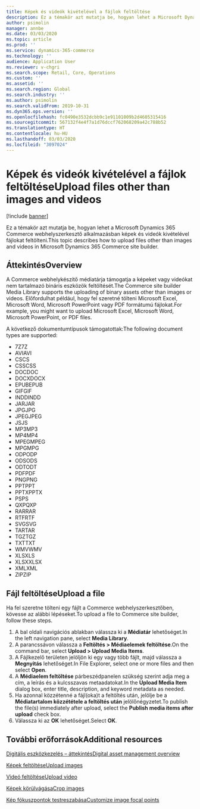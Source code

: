 ```yaml
---
title: Képek és videók kivételével a fájlok feltöltése
description: Ez a témakör azt mutatja be, hogyan lehet a Microsoft Dynamics 365 Commerce webhelyszerkesztő alkalmazásban képek és videók kivételével bináris fájlokat feltölteni.
author: psimolin
manager: annbe
ms.date: 03/03/2020
ms.topic: article
ms.prod: ''
ms.service: dynamics-365-commerce
ms.technology: ''
audience: Application User
ms.reviewer: v-chgri
ms.search.scope: Retail, Core, Operations
ms.custom: ''
ms.assetid: ''
ms.search.region: Global
ms.search.industry: ''
ms.author: psimolin
ms.search.validFrom: 2019-10-31
ms.dyn365.ops.version: ''
ms.openlocfilehash: fc0490e3532dcbb9c1e91101009b2d4605315416
ms.sourcegitcommit: 567132f4e4f7a1d76dccf762068209a42c788b52
ms.translationtype: HT
ms.contentlocale: hu-HU
ms.lasthandoff: 03/03/2020
ms.locfileid: "3097024"
---
```

# <a name="upload-files-other-than-images-and-videos"></a><span data-ttu-id="8803a-103">Képek és videók kivételével a fájlok feltöltése</span><span class="sxs-lookup"><span data-stu-id="8803a-103">Upload files other than images and videos</span></span>

[!include [banner](includes/banner.md)]

<span data-ttu-id="8803a-104">Ez a témakör azt mutatja be, hogyan lehet a Microsoft Dynamics 365 Commerce webhelyszerkesztő alkalmazásban képek és videók kivételével fájlokat feltölteni.</span><span class="sxs-lookup"><span data-stu-id="8803a-104">This topic describes how to upload files other than images and videos in Microsoft Dynamics 365 Commerce site builder.</span></span>

## <a name="overview"></a><span data-ttu-id="8803a-105">Áttekintés</span><span class="sxs-lookup"><span data-stu-id="8803a-105">Overview</span></span>

<span data-ttu-id="8803a-106">A Commerce webhelykészítő médiatárja támogatja a képeket vagy videókat nem tartalmazó bináris eszközök feltöltését.</span><span class="sxs-lookup"><span data-stu-id="8803a-106">The Commerce site builder Media Library supports the uploading of binary assets other than images or videos.</span></span> <span data-ttu-id="8803a-107">Előfordulhat például, hogy fel szeretné tölteni Microsoft Excel, Microsoft Word, Microsoft PowerPoint vagy PDF formátumú fájlokat.</span><span class="sxs-lookup"><span data-stu-id="8803a-107">For example, you might want to upload Microsoft Excel, Microsoft Word, Microsoft PowerPoint, or PDF files.</span></span>

<span data-ttu-id="8803a-108">A következő dokumentumtípusok támogatottak:</span><span class="sxs-lookup"><span data-stu-id="8803a-108">The following document types are supported:</span></span>
- <span data-ttu-id="8803a-109">7Z</span><span class="sxs-lookup"><span data-stu-id="8803a-109">7Z</span></span>
- <span data-ttu-id="8803a-110">AVI</span><span class="sxs-lookup"><span data-stu-id="8803a-110">AVI</span></span>
- <span data-ttu-id="8803a-111">CS</span><span class="sxs-lookup"><span data-stu-id="8803a-111">CS</span></span>
- <span data-ttu-id="8803a-112">CSS</span><span class="sxs-lookup"><span data-stu-id="8803a-112">CSS</span></span>
- <span data-ttu-id="8803a-113">DOC</span><span class="sxs-lookup"><span data-stu-id="8803a-113">DOC</span></span>
- <span data-ttu-id="8803a-114">DOCX</span><span class="sxs-lookup"><span data-stu-id="8803a-114">DOCX</span></span>
- <span data-ttu-id="8803a-115">EPUB</span><span class="sxs-lookup"><span data-stu-id="8803a-115">EPUB</span></span>
- <span data-ttu-id="8803a-116">GIF</span><span class="sxs-lookup"><span data-stu-id="8803a-116">GIF</span></span>
- <span data-ttu-id="8803a-117">INDD</span><span class="sxs-lookup"><span data-stu-id="8803a-117">INDD</span></span>
- <span data-ttu-id="8803a-118">JAR</span><span class="sxs-lookup"><span data-stu-id="8803a-118">JAR</span></span>
- <span data-ttu-id="8803a-119">JPG</span><span class="sxs-lookup"><span data-stu-id="8803a-119">JPG</span></span>
- <span data-ttu-id="8803a-120">JPEG</span><span class="sxs-lookup"><span data-stu-id="8803a-120">JPEG</span></span>
- <span data-ttu-id="8803a-121">JS</span><span class="sxs-lookup"><span data-stu-id="8803a-121">JS</span></span>
- <span data-ttu-id="8803a-122">MP3</span><span class="sxs-lookup"><span data-stu-id="8803a-122">MP3</span></span>
- <span data-ttu-id="8803a-123">MP4</span><span class="sxs-lookup"><span data-stu-id="8803a-123">MP4</span></span>
- <span data-ttu-id="8803a-124">MPEG</span><span class="sxs-lookup"><span data-stu-id="8803a-124">MPEG</span></span>
- <span data-ttu-id="8803a-125">MPG</span><span class="sxs-lookup"><span data-stu-id="8803a-125">MPG</span></span>
- <span data-ttu-id="8803a-126">ODP</span><span class="sxs-lookup"><span data-stu-id="8803a-126">ODP</span></span>
- <span data-ttu-id="8803a-127">ODS</span><span class="sxs-lookup"><span data-stu-id="8803a-127">ODS</span></span>
- <span data-ttu-id="8803a-128">ODT</span><span class="sxs-lookup"><span data-stu-id="8803a-128">ODT</span></span>
- <span data-ttu-id="8803a-129">PDF</span><span class="sxs-lookup"><span data-stu-id="8803a-129">PDF</span></span>
- <span data-ttu-id="8803a-130">PNG</span><span class="sxs-lookup"><span data-stu-id="8803a-130">PNG</span></span>
- <span data-ttu-id="8803a-131">PPT</span><span class="sxs-lookup"><span data-stu-id="8803a-131">PPT</span></span>
- <span data-ttu-id="8803a-132">PPTX</span><span class="sxs-lookup"><span data-stu-id="8803a-132">PPTX</span></span>
- <span data-ttu-id="8803a-133">PS</span><span class="sxs-lookup"><span data-stu-id="8803a-133">PS</span></span>
- <span data-ttu-id="8803a-134">QXP</span><span class="sxs-lookup"><span data-stu-id="8803a-134">QXP</span></span>
- <span data-ttu-id="8803a-135">RAR</span><span class="sxs-lookup"><span data-stu-id="8803a-135">RAR</span></span>
- <span data-ttu-id="8803a-136">RTF</span><span class="sxs-lookup"><span data-stu-id="8803a-136">RTF</span></span>
- <span data-ttu-id="8803a-137">SVG</span><span class="sxs-lookup"><span data-stu-id="8803a-137">SVG</span></span>
- <span data-ttu-id="8803a-138">TAR</span><span class="sxs-lookup"><span data-stu-id="8803a-138">TAR</span></span>
- <span data-ttu-id="8803a-139">TGZ</span><span class="sxs-lookup"><span data-stu-id="8803a-139">TGZ</span></span>
- <span data-ttu-id="8803a-140">TXT</span><span class="sxs-lookup"><span data-stu-id="8803a-140">TXT</span></span>
- <span data-ttu-id="8803a-141">WMV</span><span class="sxs-lookup"><span data-stu-id="8803a-141">WMV</span></span>
- <span data-ttu-id="8803a-142">XLS</span><span class="sxs-lookup"><span data-stu-id="8803a-142">XLS</span></span>
- <span data-ttu-id="8803a-143">XLSX</span><span class="sxs-lookup"><span data-stu-id="8803a-143">XLSX</span></span>
- <span data-ttu-id="8803a-144">XML</span><span class="sxs-lookup"><span data-stu-id="8803a-144">XML</span></span>
- <span data-ttu-id="8803a-145">ZIP</span><span class="sxs-lookup"><span data-stu-id="8803a-145">ZIP</span></span>

## <a name="upload-a-file"></a><span data-ttu-id="8803a-146">Fájl feltöltése</span><span class="sxs-lookup"><span data-stu-id="8803a-146">Upload a file</span></span>

<span data-ttu-id="8803a-147">Ha fel szeretne tölteni egy fájlt a Commerce webhelyszerkesztőben, kövesse az alábbi lépéseket.</span><span class="sxs-lookup"><span data-stu-id="8803a-147">To upload a file to Commerce site builder, follow these steps.</span></span>

1. <span data-ttu-id="8803a-148">A bal oldali navigációs ablakban válassza ki a **Médiatár** lehetőséget.</span><span class="sxs-lookup"><span data-stu-id="8803a-148">In the left navigation pane, select **Media Library**.</span></span>
1. <span data-ttu-id="8803a-149">A parancssávon válassza a **Feltöltés \> Médiaelemek feltöltése**.</span><span class="sxs-lookup"><span data-stu-id="8803a-149">On the command bar, select **Upload \> Upload Media Items**.</span></span>
1. <span data-ttu-id="8803a-150">A Fájlkezelő területen jelöljön ki egy vagy több fájlt, majd válassza a **Megnyitás** lehetőséget.</span><span class="sxs-lookup"><span data-stu-id="8803a-150">In File Explorer, select one or more files and then select **Open**.</span></span>
1. <span data-ttu-id="8803a-151">A **Médiaelem feltöltése** párbeszédpanelen szükség szerint adja meg a cím, a leírás és a kulcsszavas metaadatokat.</span><span class="sxs-lookup"><span data-stu-id="8803a-151">In the **Upload Media Item** dialog box, enter title, description, and keyword metadata as needed.</span></span>
1. <span data-ttu-id="8803a-152">Ha azonnal közzétenné a fájl(oka)t a feltöltés után, jelölje be a **Médiatartalom közzététele a feltöltés után** jelölőnégyzetet.</span><span class="sxs-lookup"><span data-stu-id="8803a-152">To publish the file(s) immediately after upload, select the **Publish media items after upload** check box.</span></span>
1. <span data-ttu-id="8803a-153">Válassza ki az **OK** lehetőséget.</span><span class="sxs-lookup"><span data-stu-id="8803a-153">Select **OK**.</span></span>

## <a name="additional-resources"></a><span data-ttu-id="8803a-154">További erőforrások</span><span class="sxs-lookup"><span data-stu-id="8803a-154">Additional resources</span></span>

[<span data-ttu-id="8803a-155">Digitális eszközkezelés – áttekintés</span><span class="sxs-lookup"><span data-stu-id="8803a-155">Digital asset management overview</span></span>](dam-overview.md)

[<span data-ttu-id="8803a-156">Képek feltöltése</span><span class="sxs-lookup"><span data-stu-id="8803a-156">Upload images</span></span>](dam-upload-images.md)

[<span data-ttu-id="8803a-157">Videó feltöltése</span><span class="sxs-lookup"><span data-stu-id="8803a-157">Upload video</span></span>](dam-upload-video.md)

[<span data-ttu-id="8803a-158">Képek körülvágása</span><span class="sxs-lookup"><span data-stu-id="8803a-158">Crop images</span></span>](dam-crop-images.md)

[<span data-ttu-id="8803a-159">Kép fókuszpontok testreszabása</span><span class="sxs-lookup"><span data-stu-id="8803a-159">Customize image focal points</span></span>](dam-custom-focal-point.md)
